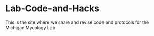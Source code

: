 # Lab-Code-and-Hacks
This is the site where we share and revise code and protocols for the Michigan Mycology Lab
